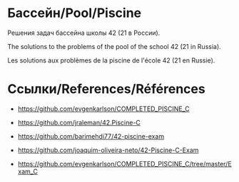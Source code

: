 # Бассейн/Pool/Piscine

Решения задач бассейна школы 42 (21 в России).

The solutions to the problems of the pool of the school 42 (21 in Russia).

Les solutions aux problèmes de la piscine de l'école 42 (21 en Russie).


# Ссылки/References/Références

* https://github.com/evgenkarlson/COMPLETED_PISCINE_C

* https://github.com/jraleman/42.Piscine-C

* https://github.com/barimehdi77/42-piscine-exam

* https://github.com/joaquim-oliveira-neto/42-Piscine-C-Exam

* https://github.com/evgenkarlson/COMPLETED_PISCINE_C/tree/master/Exam_C
